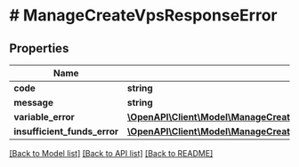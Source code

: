 # # ManageCreateVpsResponseError

## Properties

Name | Type | Description | Notes
------------ | ------------- | ------------- | -------------
**code** | **string** |  | [optional]
**message** | **string** |  | [optional]
**variable_error** | [**\OpenAPI\Client\Model\ManageCreateVpsResponseErrorSoftwareVariableError**](ManageCreateVpsResponseErrorSoftwareVariableError.md) |  | [optional]
**insufficient_funds_error** | [**\OpenAPI\Client\Model\ManageCreateVpsResponseErrorInsufficientFundsError**](ManageCreateVpsResponseErrorInsufficientFundsError.md) |  | [optional]

[[Back to Model list]](../../README.md#models) [[Back to API list]](../../README.md#endpoints) [[Back to README]](../../README.md)
